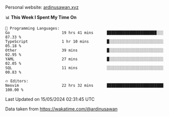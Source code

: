 Personal website: [ardinusawan.xyz](https://ardinusawan.xyz)

<!--START_SECTION:waka-->
📊 **This Week I Spent My Time On** 

```text
💬 Programming Languages: 
Go                       19 hrs 41 mins      ██████████████████████░░░   87.33 % 
TypeScript               1 hr 10 mins        █░░░░░░░░░░░░░░░░░░░░░░░░   05.18 % 
Other                    39 mins             █░░░░░░░░░░░░░░░░░░░░░░░░   02.95 % 
YAML                     27 mins             █░░░░░░░░░░░░░░░░░░░░░░░░   02.05 % 
SQL                      11 mins             ░░░░░░░░░░░░░░░░░░░░░░░░░   00.83 % 

🔥 Editors: 
Neovim                   22 hrs 32 mins      █████████████████████████   100.00 % 
```


 Last Updated on 15/05/2024 02:31:45 UTC
<!--END_SECTION:waka-->
Data taken from https://wakatime.com/@ardinusawan
